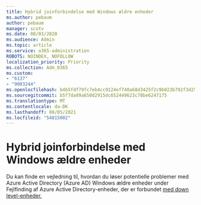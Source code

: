 ```yaml
---
title: Hybrid joinforbindelse med Windows ældre enheder
ms.author: pebaum
author: pebaum
manager: scotv
ms.date: 08/03/2020
ms.audience: Admin
ms.topic: article
ms.service: o365-administration
ROBOTS: NOINDEX, NOFOLLOW
localization_priority: Priority
ms.collection: Adm_O365
ms.custom:
- "6137"
- "9003244"
ms.openlocfilehash: b4b5fdf79fc7eb4cc9124ef740a68d3425f2c9b023b792f3d2538a29dd1ad7c2
ms.sourcegitcommit: b5f7da89a650d2915dc652449623c78be6247175
ms.translationtype: MT
ms.contentlocale: da-DK
ms.lasthandoff: 08/05/2021
ms.locfileid: "54015002"
---
```

# <a name="hybrid-join-with-windows-legacy-devices"></a>Hybrid joinforbindelse med Windows ældre enheder

Du kan finde en vejledning til, hvordan du løser potentielle problemer med Azure Active Directory (Azure AD) Windows ældre enheder under Fejlfinding af Azure Active Directory-enheder, der er forbundet [med down level-enheder.](https://docs.microsoft.com/azure/active-directory/devices/troubleshoot-hybrid-join-windows-legacy) 